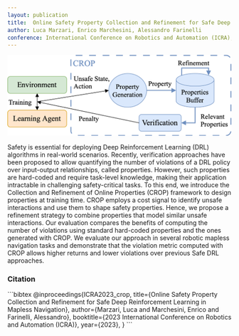 ```yaml
---
layout: publication
title:  Online Safety Property Collection and Refinement for Safe Deep Reinforcement Learning in Mapless Navigation
author: Luca Marzari, Enrico Marchesini, Alessandro Farinelli
conference: International Conference on Robotics and Automation (ICRA), 2023
---
```


<img title="CROP" alt="General architecture of CROP" src="/assets/img/publication_preview/ICRA2023_crop.png" class="post-image">

<p class="post-abstract">Safety is essential for deploying Deep Reinforcement Learning (DRL) algorithms in real-world scenarios.
Recently, verification approaches have been proposed to allow quantifying the number of violations of a DRL policy over input-output relationships, called properties. However, such properties are hard-coded and require task-level knowledge, making their application intractable in challenging safety-critical tasks. To this end, we introduce the Collection and Refinement of Online Properties (CROP) framework to design properties at training time. CROP employs a cost signal to identify unsafe interactions and use them to shape safety properties. Hence, we propose a refinement strategy to combine properties that model similar unsafe interactions.
Our evaluation compares the benefits of computing the number of violations using standard hard-coded properties and the ones generated with CROP. We evaluate our approach in several robotic mapless navigation tasks and demonstrate that the violation metric computed with CROP allows higher returns and lower violations over previous Safe DRL approaches.</p>

<h3>Citation</h3>
```bibtex
@inproceedings{ICRA2023_crop, 
    title={Online Safety Property Collection and Refinement for Safe Deep Reinforcement Learning in Mapless Navigation}, 
    author={Marzari, Luca and Marchesini, Enrico and Farinelli, Alessandro}, 
    booktitle={2023 International Conference on Robotics and Automation (ICRA)}, 
    year={2023}, 
}
```